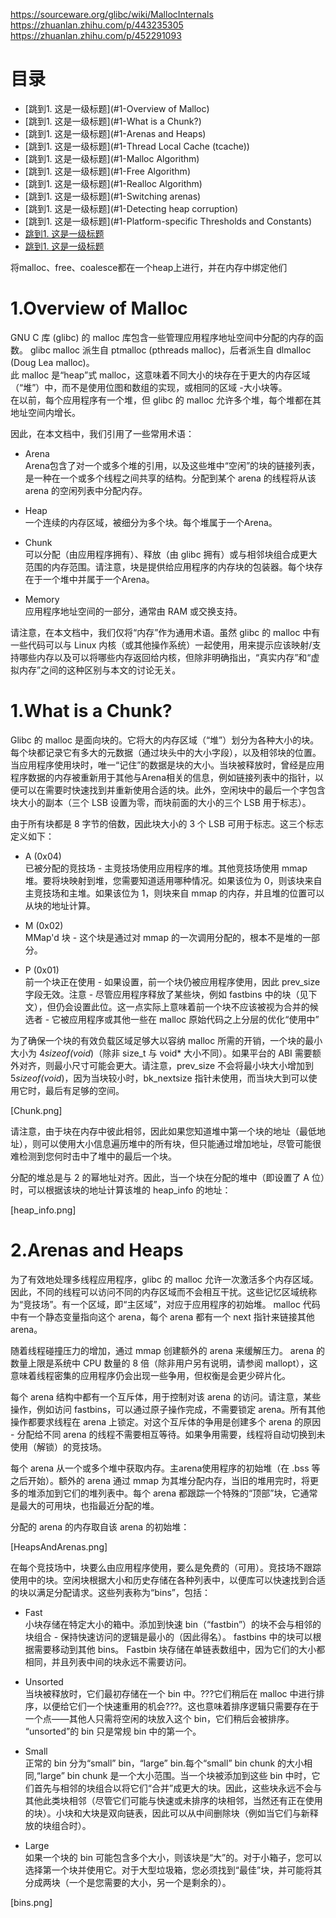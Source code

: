 https://sourceware.org/glibc/wiki/MallocInternals  
https://zhuanlan.zhihu.com/p/443235305  
https://zhuanlan.zhihu.com/p/452291093

# 目录 
* [跳到1. 这是一级标题](#1-Overview of Malloc)  
* [跳到1. 这是一级标题](#1-What is a Chunk?)  
* [跳到1. 这是一级标题](#1-Arenas and Heaps)
* [跳到1. 这是一级标题](#1-Thread Local Cache (tcache))
* [跳到1. 这是一级标题](#1-Malloc Algorithm)
* [跳到1. 这是一级标题](#1-Free Algorithm)
* [跳到1. 这是一级标题](#1-Realloc Algorithm)
* [跳到1. 这是一级标题](#1-Switching arenas)
* [跳到1. 这是一级标题](#1-Detecting heap corruption)
* [跳到1. 这是一级标题](#1-Platform-specific Thresholds and Constants)
* [跳到1. 这是一级标题](#1-TBD)
* [跳到1. 这是一级标题](#1-Colophon)


将malloc、free、coalesce都在一个heap上进行，并在内存中绑定他们  

# 1.Overview of Malloc  
GNU C 库 (glibc) 的 malloc 库包含一些管理应用程序地址空间中分配的内存的函数。 glibc malloc 派生自 ptmalloc (pthreads malloc)，后者派生自 dlmalloc (Doug Lea malloc)。  
此 malloc 是“heap”式 malloc，这意味着不同大小的块存在于更大的内存区域（“堆”）中，而不是使用位图和数组的实现，或相同的区域 -大小块等。  
在以前，每个应用程序有一个堆，但 glibc 的 malloc 允许多个堆，每个堆都在其地址空间内增长。    

因此，在本文档中，我们引用了一些常用术语：  

* Arena  
Arena包含了对一个或多个堆的引用，以及这些堆中“空闲”的块的链接列表，是一种在一个或多个线程之间共享的结构。分配到某个 arena 的线程将从该 arena 的空闲列表中分配内存。  

* Heap  
一个连续的内存区域，被细分为多个块。每个堆属于一个Arena。

* Chunk  
可以分配（由应用程序拥有）、释放（由 glibc 拥有）或与相邻块组合成更大范围的内存范围。请注意，块是提供给应用程序的内存块的包装器。每个块存在于一个堆中并属于一个Arena。

* Memory  
应用程序地址空间的一部分，通常由 RAM 或交换支持。

请注意，在本文档中，我们仅将“内存”作为通用术语。虽然 glibc 的 malloc 中有一些代码可以与 Linux 内核（或其他操作系统）一起使用，用来提示应该映射/支持哪些内存以及可以将哪些内存返回给内核，但除非明确指出，“真实内存”和“虚拟内存”之间的这种区别与本文的讨论无关。  
# 1.What is a Chunk?     
Glibc 的 malloc 是面向块的。它将大的内存区域（“堆”）划分为各种大小的块。每个块都记录它有多大的元数据（通过块头中的大小字段），以及相邻块的位置。当应用程序使用块时，唯一“记住”的数据是块的大小。当块被释放时，曾经是应用程序数据的内存被重新用于其他与Arena相关的信息，例如链接列表中的指针，以便可以在需要时快速找到并重新使用合适的块。此外，空闲块中的最后一个字包含块大小的副本（三个 LSB 设置为零，而块前面的大小的三个 LSB 用于标志）。  

由于所有块都是 8 字节的倍数，因此块大小的 3 个 LSB 可用于标志。这三个标志定义如下：  

* A (0x04)  
已被分配的竞技场 - 主竞技场使用应用程序的堆。其他竞技场使用 mmap 堆。要将块映射到堆，您需要知道适用哪种情况。如果该位为 0，则该块来自主竞技场和主堆。如果该位为 1，则块来自 mmap 的内存，并且堆的位置可以从块的地址计算。  

* M (0x02)  
MMap'd 块 - 这个块是通过对 mmap 的一次调用分配的，根本不是堆的一部分。  

* P (0x01)  
前一个块正在使用 - 如果设置，前一个块仍被应用程序使用，因此 prev_size 字段无效。注意 - 尽管应用程序释放了某些块，例如 fastbins 中的块（见下文），但仍会设置此位。这一点实际上意味着前一个块不应该被视为合并的候选者 - 它被应用程序或其他一些在 malloc 原始代码之上分层的优化“使用中”  

为了确保一个块的有效负载区域足够大以容纳 malloc 所需的开销，一个块的最小大小为 4*sizeof(void*)（除非 size_t 与 void* 大小不同）。如果平台的 ABI 需要额外对齐，则最小尺寸可能会更大。请注意，prev_size 不会将最小块大小增加到 5*sizeof(void*)，因为当块较小时，bk_nextsize 指针未使用，而当块大到可以使用它时，最后有足够的空间。  

[Chunk.png]  

请注意，由于块在内存中彼此相邻，因此如果您知道堆中第一个块的地址（最低地址），则可以使用大小信息遍历堆中的所有块，但只能通过增加地址，尽管可能很难检测到您何时击中了堆中的最后一个块。  

分配的堆总是与 2 的幂地址对齐。因此，当一个块在分配的堆中（即设置了 A 位）时，可以根据该块的地址计算该堆的 heap_info 的地址：  

[heap_info.png]  

# 2.Arenas and Heaps  
为了有效地处理多线程应用程序，glibc 的 malloc 允许一次激活多个内存区域。因此，不同的线程可以访问不同的内存区域而不会相互干扰。这些记忆区域统称为“竞技场”。有一个区域，即“主区域”，对应于应用程序的初始堆。 malloc 代码中有一个静态变量指向这个 arena，每个 arena 都有一个 next 指针来链接其他 arena。  

随着线程碰撞压力的增加，通过 mmap 创建额外的 arena 来缓解压力。 arena 的数量上限是系统中 CPU 数量的 8 倍（除非用户另有说明，请参阅 mallopt），这意味着线程密集的应用程序仍会出现一些争用，但权衡是会更少碎片化。  

每个 arena 结构中都有一个互斥体，用于控制对该 arena 的访问。请注意，某些操作，例如访问 fastbins，可以通过原子操作完成，不需要锁定 arena。所有其他操作都要求线程在 arena 上锁定。对这个互斥体的争用是创建多个 arena 的原因 - 分配给不同 arena 的线程不需要相互等待。如果争用需要，线程将自动切换到未使用（解锁）的竞技场。

每个 arena 从一个或多个堆中获取内存。主arena使用程序的初始堆（在 .bss 等之后开始）。额外的 arena 通过 mmap 为其堆分配内存，当旧的堆用完时，将更多的堆添加到它们的堆列表中。每个 arena 都跟踪一个特殊的“顶部”块，它通常是最大的可用块，也指最近分配的堆。  

分配的 arena 的内存取自该 arena 的初始堆：  

[HeapsAndArenas.png]   

在每个竞技场中，块要么由应用程序使用，要么是免费的（可用）。竞技场不跟踪使用中的块。空闲块根据大小和历史存储在各种列表中，以便库可以快速找到合适的块以满足分配请求。这些列表称为“bins”，包括：  

* Fast  
小块存储在特定大小的箱中。添加到快速 bin（“fastbin”）的块不会与相邻的块组合 - 保持快速访问的逻辑是最小的（因此得名）。 fastbins 中的块可以根据需要移动到其他 bins。 Fastbin 块存储在单链表数组中，因为它们的大小都相同，并且列表中间的块永远不需要访问。
* Unsorted  
当块被释放时，它们最初存储在一个 bin 中。???它们稍后在 malloc 中进行排序，以便给它们一个快速重用的机会???。这也意味着排序逻辑只需要存在于一个点——其他人只需将空闲的块放入这个 bin，它们稍后会被排序。 “unsorted”的 bin 只是常规 bin 中的第一个。
* Small  
正常的 bin 分为“small” bin，“large” bin.每个“small” bin chunk 的大小相同,“large” bin chunk 是一个大小范围。当一个块被添加到这些 bin 中时，它们首先与相邻的块组合以将它们“合并”成更大的块。因此，这些块永远不会与其他此类块相邻（尽管它们可能与快速或未排序的块相邻，当然还有正在使用的块）。小块和大块是双向链表，因此可以从中间删除块（例如当它们与新释放的块组合时）。


* Large  
如果一个块的 bin 可能包含多个大小，则该块是“大”的。对于小箱子，您可以选择第一个块并使用它。对于大型垃圾箱，您必须找到“最佳”块，并可能将其分成两块（一个是您需要的大小，另一个是剩余的）。

[bins.png]  













